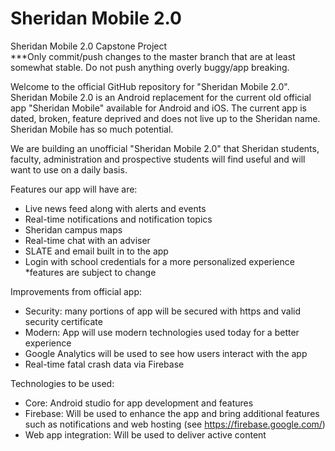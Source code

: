 # Sheridan Mobile 2.0
Sheridan Mobile 2.0 Capstone Project<br>
***Only commit/push changes to the master branch that are at least somewhat stable. Do not push anything overly buggy/app breaking.

Welcome to the official GitHub repository for "Sheridan Mobile 2.0". Sheridan Mobile 2.0 is an Android replacement for the current old official app "Sheridan Mobile"
available for Android and iOS. The current app is dated, broken, feature deprived and does not live up to the Sheridan name. Sheridan Mobile has so much potential.

We are building an unofficial "Sheridan Mobile 2.0" that Sheridan students, faculty, administration and prospective students will find useful and will want to use on a daily basis.

Features our app will have are:
- Live news feed along with alerts and events
- Real-time notifications and notification topics
- Sheridan campus maps
- Real-time chat with an adviser
- SLATE and email built in to the app
- Login with school credentials for a more personalized experience
*features are subject to change

Improvements from official app:
- Security: many portions of app will be secured with https and valid security certificate
- Modern: App will use modern technologies used today for a better experience
- Google Analytics will be used to see how users interact with the app
- Real-time fatal crash data via Firebase

Technologies to be used:
- Core: Android studio for app development and features
- Firebase: Will be used to enhance the app and bring additional features such as notifications and web hosting (see https://firebase.google.com/)
- Web app integration: Will be used to deliver active content

